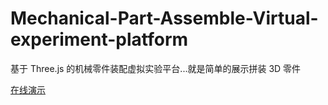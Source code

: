 # Mechanical-Part-Assemble-Virtual-experiment-platform

 基于 Three.js 的机械零件装配虚拟实验平台...就是简单的展示拼装 3D 零件

[在线演示](http://big-pi.github.io/Mechanical-Part-Assemble-Virtual-experiment-platform/)